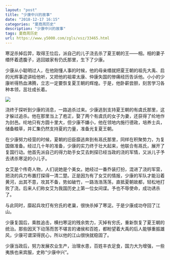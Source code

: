 ```yaml
---
layout: "post"
title: "少康中兴的故事"
date: "2018-12-17 16:15"
categories: "夏商周历史"
description: "少康中兴的故事"
tags: 夏商周历史
url: https://www.y5000.com/zgls/xsz/33465.html
---
```






寒浞杀掉后羿，取得王位后，派自己的儿子浇去杀了夏王朝的王——相。相的妻子缗怀着遗腹子，逃回娘家有仍氏那里，生下了少康。

少康从小聪明过人，在他刚懂人事的时候，他的母亲缗就把夏王朝的祖先大禹、启的光辉事迹讲给他听，又把他的祖辈太康、仲康失国的惨痛经历告诉他。小小的少康听得热血沸腾，立志一定要恢复夏王朝的辉煌。于是，他卧薪尝胆，刻苦学习各种本领，茁壮成长着。

![](https://img.y5000.com/uploads/allimg/180920/8-1P9201H150401.png)

浇终于探听到少康的消息，一路追杀过来。少康逃到支持夏王朝的有虞氏那里，这才躲过追杀。他在那里当上了庖正，娶了两个有虞氏的女子为妻，还获得了纶地作为封邑。纶地只有方圆十里大，但少康不嫌小，他在领地内施行德政，培养士兵，储备粮草，并汇集仍然支持夏的力量，准备光复夏王朝。

在少康努力经营的时候，夏朝的旧臣靡逃奔到有鬲氏那里，同样在积聚势力，为复国做准备。经过几十年的准备，少康的实力终于壮大起来，他联合有鬲氏，展开了复国行动。他首先派自己的得力助手女艾去刺探已经当政的浇的军情，又派儿子予去诱杀寒浞的小儿子。

女艾是个传奇人物，人们说她是个美女。她经过一番乔装打扮，混进了浇的军营，把浇的兵力布置打探得一清二楚。正是因为有了女艾的情报，少康的军队才能沿着黄河，出其不意，攻其不备，势如破竹，一路浩浩荡荡，直抵夏朝故都，轻松地打败了浇。后来人们称女艾为我国历史上第一位女间谍。予也不辱使命，成功诱杀了。

与此同时，靡起兵攻打有穷氏的老巢，很快杀掉了寒浞。于是少康成功夺回了江山。

少康复国后，乘胜追击，横扫寒浞的残余势力，灭掉有穷氏，重新恢复了夏王朝的统治。那些因天下动荡而苦不堪言的诸侯和百姓，都盼望着大禹的后人能够重振雄风，少康可谓深得民心，所以他的江山很快就稳固了。

少康当政后，努力发展农业生产，治理水患，百姓丰衣足食，国力大为增强，一些夷族也来宾服，史称“少康中兴”。
